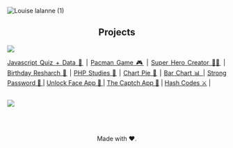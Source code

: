 ![Louise lalanne (1)](https://user-images.githubusercontent.com/100588945/161456270-5ce60fe8-2013-47ae-86b8-d3887a5185c0.gif)

<h2 align="center"> Projects </h2>
<img src="https://img.shields.io/static/v1?label=Status&message=Complete&color=B57CFF&style=plastic&logo=ghost"class="media-object  img-responsive img-thumbnail">
<p align="justify">
<a href="https://github.com/louiselalanne/JavascriptQuiz">Javascript Quiz + Data 🧠</a> | 
<a href="https://github.com/louiselalanne/PacmanGame">Pacman Game 🎮</a> | 
<a href="https://github.com/louiselalanne/criador-super-heroi">Super Hero Creator 🦸‍♀️</a> | 
<a href="https://github.com/louiselalanne/pesquisatemaaniversario">Birthday Resharch 🍰</a> |
<a href="https://github.com/louiselalanne/estudophp">PHP Studies 🐘</a> |
<a href="https://github.com/louiselalanne/vote2022">Chart Pie 🥧</a> |
<a href="https://github.com/louiselalanne/BarChart">Bar Chart 📊 </a> |
<a href="https://github.com/louiselalanne/StrongPassword">Strong Password 🔐 </a> |  
<a href="https://github.com/louiselalanne/UnlockFaceApp">Unlock Face App 🙂 </a> |   
<a href="https://github.com/louiselalanne/CaptchApp">The Captch App 🤖</a> |
<a href="https://github.com/louiselalanne/HashCodes">Hash Codes ⚔️</a> |
</br>
</br>
</p>
<img src="https://img.shields.io/static/v1?label=Status&message=In Progress&color=75BFF7&style=flat&logo=ghost"/>
<p align="center">
</br>
</br>
</br>
Made with ❤️.
</p>
